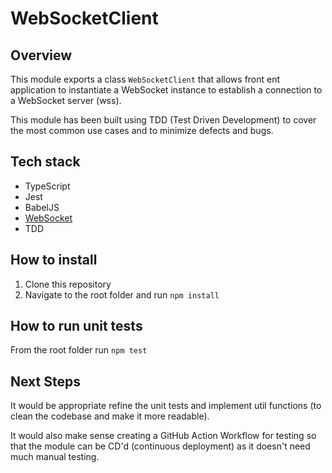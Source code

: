 # WebSocketClient

## Overview

This module exports a class `WebSocketClient` that allows front ent application to instantiate a WebSocket instance to establish a connection to a WebSocket server (wss).

This module has been built using TDD (Test Driven Development) to cover the most common use cases and to minimize defects and bugs.

## Tech stack

- TypeScript
- Jest
- BabelJS
- [WebSocket](https://developer.mozilla.org/en-US/docs/Web/API/WebSocket)
- TDD

## How to install

1. Clone this repository
2. Navigate to the root folder and run `npm install`

## How to run unit tests

From the root folder run `npm test`

## Next Steps

It would be appropriate refine the unit tests and implement util functions (to clean the codebase and make it more readable).

It would also make sense creating a GitHub Action Workflow for testing so that the module can be CD'd (continuous deployment) as it doesn't need much manual testing.
